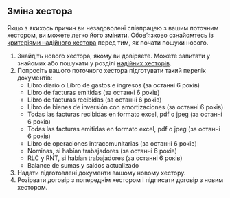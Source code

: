 ## Зміна хестора

Якщо з якихось причин ви незадоволені співпрацею з вашим поточним хестором, ви можете легко його змінити.
Обов’язково ознайомтесь із [критеріями надійного хестора](#критерії-надійного-хестора) перед тим, як почати пошуки
нового.

1. Знайдіть нового хестора, якому ви довіряєте. Можете запитати у знайомих або пошукати у
   розділі [надійних хесторів](#надійні-хестори).
2. Попросіть вашого поточного хестора підготувати такий перелік документів:
    - Libro diario o Libro de gastos e ingresos (за останні 6 років)
    - Libro de facturas emitidas (за останні 6 років)
    - Libro de facturas recibidas (за останні 6 років)
    - Libro de bienes de inversión con amortizaciones (за останні 6 років)
    - Todas las facturas recibidas en formato excel, pdf o jpeg (за останні 6 років)
    - Todas las facturas emitidas en formato excel, pdf o jpeg (за останні 6 років)
    - Libro de operaciones intracomunitarias (за останні 6 років)
    - Nominas, si habían trabajadores (за останні 6 років)
    - RLC y RNT, si habían trabajadores (за останні 6 років)
    - Balance de sumas y saldos actualizado
3. Надати підготовлені документи вашому новому хестору.
4. Розірвати договір з попереднім хестором і підписати договір з новим хестором.

